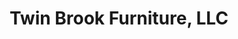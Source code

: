 ---
title: "Twin Brook Furniture, LLC"
url: /cockeysville/twin-brook-furniture-llc/
shop: furniture
---